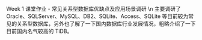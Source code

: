 Week 1 课堂作业 - 常见关系型数据库优缺点及应用场景调研 \n
主要调研了 Oracle、SQLServer、MySQL、DB2、SQLite、Access、SQLite 等目前较为常见的关系型数据库，另外也了解了一下国内数据库行业发展情况，粗略介绍了一下目前国内名气较高的 TiDB。
